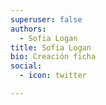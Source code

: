 ```yaml
---
superuser: false
authors:
  - Sofia Logan
title: Sofia Logan
bio: Creación ficha
social:
  - icon: twitter

---
```


